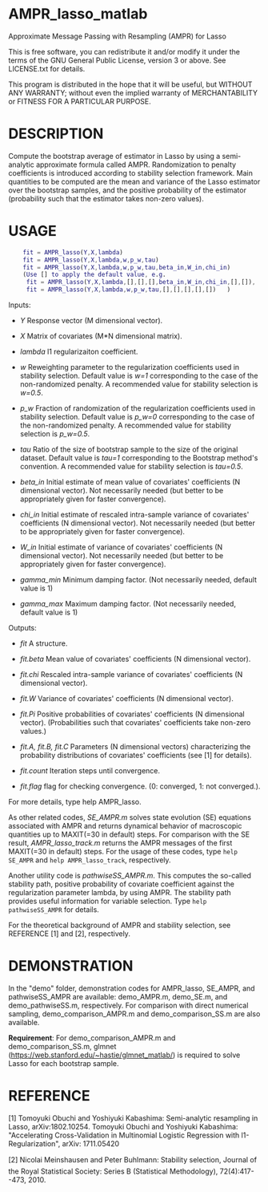 # AMPR_lasso_matlab
Approximate Message Passing with Resampling (AMPR) for Lasso

This is free software, you can redistribute it and/or modify it under the terms of the GNU General Public License, version 3 or above. See LICENSE.txt for details.

This program is distributed in the hope that it will be useful, but WITHOUT ANY WARRANTY; without even the implied warranty of MERCHANTABILITY or FITNESS FOR A PARTICULAR PURPOSE.

# DESCRIPTION
Compute the bootstrap average of estimator in Lasso by using a semi-analytic approximate formula called AMPR.
Randomization to penalty coefficients is introduced according to stability selection framework.
Main quantities to be computed are the mean and variance of the Lasso estimator over the bootstrap samples,
and the positive probability of the estimator (probability such that the estimator takes non-zero values).

# USAGE
```matlab
    fit = AMPR_lasso(Y,X,lambda)
    fit = AMPR_lasso(Y,X,lambda,w,p_w,tau)
    fit = AMPR_lasso(Y,X,lambda,w,p_w,tau,beta_in,W_in,chi_in)
    (Use [] to apply the default value, e.g.
     fit = AMPR_lasso(Y,X,lambda,[],[],[],beta_in,W_in,chi_in,[],[]),
     fit = AMPR_lasso(Y,X,lambda,w,p_w,tau,[],[],[],[],[])   )
```
Inputs:
- *Y*         Response vector (M dimensional vector).

- *X*         Matrix of covariates (M*N dimensional matrix).

- *lambda*    l1 regularizaiton coefficient.   

- *w*         Reweighting parameter to the regularization coefficients used in stability selection.
              Default value is *w=1* corresponding to the case of the non-randomized penalty.
              A recommended value for stability selection is *w=0.5*.

- *p_w*       Fraction of randomization of the regularization coefficients used in stability selection.
              Default value is *p_w=0* corresponding to the case of the non-randomized penalty.
              A recommended value for stability selection is *p_w=0.5*.

- *tau*       Ratio of the size of bootstrap sample to the size of the original dataset.
              Default value is *tau=1* corresponding to the Bootstrap method's convention.
              A recommended value for stability selection is *tau=0.5*.

- *beta_in*   Initial estimate of mean value of covariates' coefficients (N dimensional vector).
              Not necessarily needed (but better to be appropriately given for faster convergence).

- *chi_in*    Initial estimate of rescaled intra-sample variance of covariates' coefficients (N dimensional vector).
              Not necessarily needed (but better to be appropriately given for faster convergence).

- *W_in*      Initial estimate of variance of covariates' coefficients (N dimensional vector).
              Not necessarily needed (but better to be appropriately given for faster convergence).

- *gamma_min* Minimum damping factor. (Not necessarily needed, default value is 1)

- *gamma_max* Maximum damping factor. (Not necessarily needed, default value is 1)

Outputs:
- *fit*       A structure.

- *fit.beta*  Mean value of covariates' coefficients (N dimensional vector).

- *fit.chi*   Rescaled intra-sample variance of covariates' coefficients (N dimensional vector).

- *fit.W*     Variance of covariates' coefficients (N dimensional vector).

- *fit.Pi*    Positive probabilities of covariates' coefficients (N dimensional vector).
              (Probabilities such that covariates' coefficients take non-zero values.)

- *fit.A, fit.B, fit.C*
              Parameters (N dimensional vectors) characterizing
              the probability distributions of covariates' coefficients (see [1] for details).

- *fit.count* Iteration steps until convergence.

- *fit.flag*  flag for checking convergence. (0: converged, 1: not converged.).

For more details, type help AMPR_lasso.

As other related codes, *SE_AMPR.m* solves state evolution (SE) equations associated with AMPR
and returns dynamical behavior of macroscopic quantities up to MAXIT(=30 in default) steps.
For comparison with the SE result, *AMPR_lasso_track.m* returns the AMPR messages of the first MAXIT(=30 in default) steps.
For the usage of these codes, type ``help SE_AMPR`` and ``help AMPR_lasso_track``, respectively.

Another utility code is *pathwiseSS_AMPR.m*. This computes the so-called stability path,
positive probability of covariate coefficient against the regularization parameter lambda,
by using AMPR. The stability path provides useful information for variable selection.
Type ``help pathwiseSS_AMPR`` for details.

For the theoretical background of AMPR and stability selection, see REFERENCE [1] and [2], respectively.

# DEMONSTRATION
In the "demo" folder, demonstration codes for AMPR_lasso, SE_AMPR, and pathwiseSS_AMPR are available:
demo_AMPR.m, demo_SE.m, and demo_pathwiseSS.m, respectively.
For comparison with direct numerical sampling, demo_comparison_AMPR.m and demo_comparison_SS.m are also available.

**Requirement**:
For demo_comparison_AMPR.m and demo_comparison_SS.m,
glmnet (https://web.stanford.edu/~hastie/glmnet_matlab/) is required to solve Lasso for each bootstrap sample.

# REFERENCE
[1] Tomoyuki Obuchi and Yoshiyuki Kabashima: Semi-analytic resampling in Lasso, arXiv:1802.10254.
Tomoyuki Obuchi and Yoshiyuki Kabashima: "Accelerating Cross-Validation in Multinomial Logistic Regression with l1-Regularization", arXiv: 1711.05420

[2] Nicolai Meinshausen and Peter Buhlmann: Stability selection,
Journal of the Royal Statistical Society: Series B (Statistical Methodology), 72(4):417--473, 2010.
